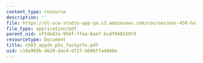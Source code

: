 ```yaml
---
content_type: resource
description: ''
file: https://ol-ocw-studio-app-qa.s3.amazonaws.com/courses/mas-450-holographic-imaging-spring-2003/c19a969bd620dac4df2fb086ffa4686e_ch03_appdx_phs_footprts.pdf
file_type: application/pdf
parent_uid: ef5de82e-994f-ffea-6aef-bcdf048249fd
resourcetype: Document
title: ch03_appdx_phs_footprts.pdf
uid: c19a969b-d620-dac4-df2f-b086ffa4686e
---
```

